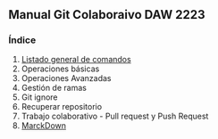 # 
## Manual Git Colaboraivo  DAW 2223
### Índice 
1. [Listado general de comandos](commands_list.md)
2. Operaciones básicas
3. Operaciones Avanzadas
4. Gestión de ramas
5. Git ignore
6. Recuperar repositorio
7. Trabajo colaborativo - Pull request y Push Request
7. [MarckDown](markdown.md)
